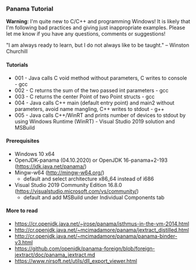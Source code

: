 ### Panama Tutorial

**Warning**: I'm quite new to C/C++ and programming Windows! It is likely that I'm following bad practices and giving just inappropriate examples. Please let me know if you have any questions, comments or suggestions!

"I am always ready to learn, but I do not always like to be taught." – Winston Churchill

#### Tutorials

* 001 - Java calls C void method without parameters, C writes to console - gcc
* 002 - C returns the sum of the two passed int parameters - gcc
* 003 - C returns the center Point of two Point structs - gcc
* 004 - Java calls C++ main (default entry point) and main2 without parameters, avoid name mangling, C++ writes to stdout - g++
* 005 - Java calls C++/WinRT and prints number of devices to stdout by using Windows Runtime (WinRT) - Visual Studio 2019 solution and MSBuild

#### Prerequisites

* Windows 10 x64 
* OpenJDK-panama (04.10.2020) or OpenJDK 16-panama+2-193 (https://jdk.java.net/panama/)
* Mingw-w64 (http://mingw-w64.org/)
	* default and select architecture x86_64 instead of i686
* Visual Studio 2019 Community Edition 16.8.0 (https://visualstudio.microsoft.com/vs/community/)
	* default and add MSBuild under Individual Components tab

#### More to read

* https://cr.openjdk.java.net/~jrose/panama/isthmus-in-the-vm-2014.html
* http://cr.openjdk.java.net/~mcimadamore/panama/jextract_distilled.html
* http://cr.openjdk.java.net/~mcimadamore/panama/panama-binder-v3.html
* https://github.com/openjdk/panama-foreign/blob/foreign-jextract/doc/panama_jextract.md
* https://www.nirsoft.net/utils/dll_export_viewer.html
